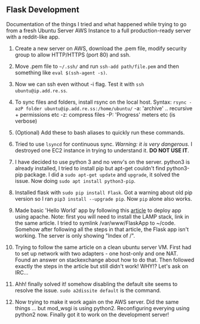 Flask Development
--------------------

Documentation of the things I tried and what happened while trying to go from a
fresh Ubuntu Server AWS Instance to a full production-ready server with a
reddit-like app.

1. Create a new server on AWS, download the .pem file, modify security group to
   allow HTTP/HTTPS (port 80) and ssh.
   
2. Move .pem file to `~/.ssh/` and run `ssh-add path/file.pem` and then
   something like `eval $(ssh-agent -s)`.

3. Now we can ssh even without -i flag. Test it with `ssh ubuntu@ip.add.re.ss`.

4. To sync files and folders, install rsync on the local host. Syntax:
   `rsync -azP folder ubuntu@ip.add.re.ss:/home/ubuntu/`
   -a: 'archive' .. recursive + permissions etc
   -z: compress files
   -P: 'Progress' meters etc (is verbose)

5. (Optional) Add these to bash aliases to quickly run these commands.

6. Tried to use `lsyncd` for continuous sync. *Warning: it is very dangerous.*
   I destroyed one EC2 instance in trying to understand it. **DO NOT USE IT**.

7. I have decided to use python 3 and no venv's on the server. python3 is
   already installed, I tried to install pip but apt-get couldn't find
   python3-pip package. I did a `sudo apt-get update` and `upgrade`, it solved
   the issue. Now doing `sudo apt install python3-pip`.

8. Installed flask with `sudo pip install Flask`. Got a warning about old pip
   version so I ran `pip3 install --upgrade pip`. Now `pip` alone also works.

9. Made basic 'Hello World' app by
   following this [article](https://www.digitalocean.com/community/tutorials/how-to-deploy-a-flask-application-on-an-ubuntu-vps)
   to deploy app using apache. Note: first you will need to install the LAMP
   stack, link in the same article. I tried to symlink /var/www/FlaskApp to
   ~/code. Somehow after following all the steps in that article, the Flask app
   isn't working. The server is only showing "Index of /".

10. Trying to follow the same article on a clean ubuntu server VM. First had to
	set up network with two adapters - one host-only and one NAT. Found an answer
	on stackexchange about how to do that.
	Then followed exactly the steps in the article but still didn't work! WHY!?
	Let's ask on IRC...

11. Ahh! finally solved it! somehow disabling the default site seems to resolve
	the issue. `sudo a2dissite default` is the command.
   
12. Now trying to make it work again on the AWS server. Did the same things ...
	but mod_wsgi is using python2. Reconfiguring everying using python2 now.
	Finally got it to work on the development server!
